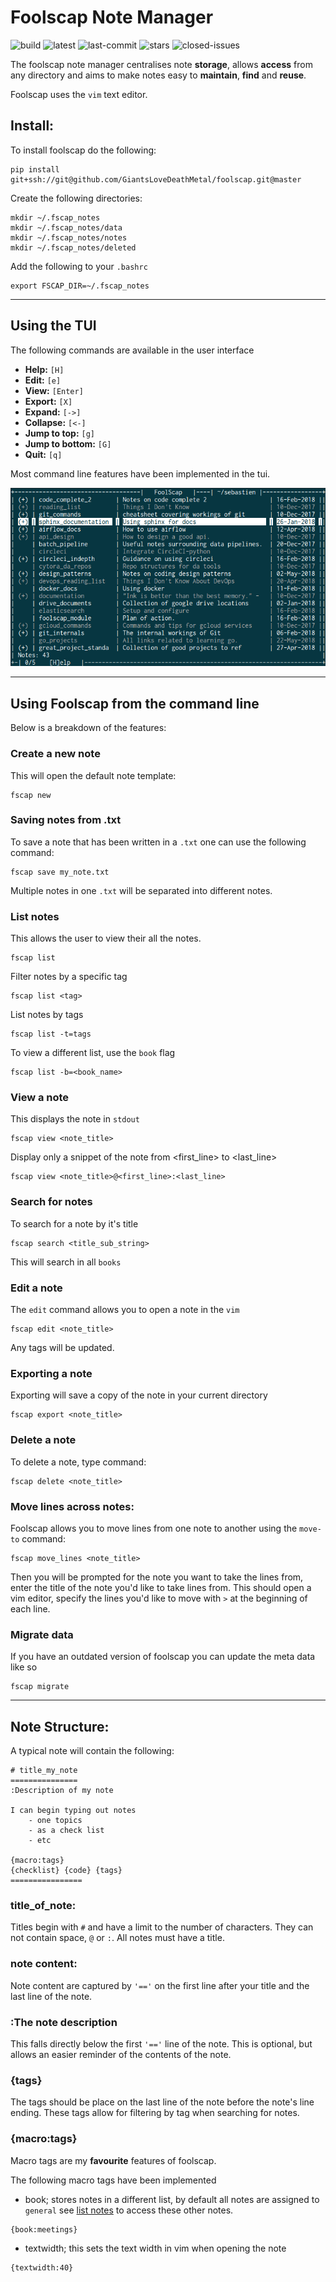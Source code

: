 # Foolscap Note Manager

![build](https://travis-ci.org/GiantsLoveDeathMetal/foolscap.svg?branch=master)
![latest](https://img.shields.io/badge/latest-0.3-ff69b4.svg)
![last-commit](https://img.shields.io/github/last-commit/GiantsLoveDeathMetal/foolscap.svg)
![stars](https://img.shields.io/github/stars/GiantsLoveDeathMetal/foolscap.svg?style=popout&label=Stars)
![closed-issues](https://img.shields.io/github/issues-closed/GiantsLoveDeathMetal/foolscap.svg)

The foolscap note manager centralises note **storage**, allows **access** from any directory and
aims to make notes easy to **maintain**, **find** and **reuse**.

Foolscap uses the `vim` text editor.

## Install:

To install foolscap do the following:

    pip install git+ssh://git@github.com/GiantsLoveDeathMetal/foolscap.git@master

Create the following directories:

    mkdir ~/.fscap_notes
    mkdir ~/.fscap_notes/data
    mkdir ~/.fscap_notes/notes
    mkdir ~/.fscap_notes/deleted

Add the following to your `.bashrc`

    export FSCAP_DIR=~/.fscap_notes

---

## Using the TUI

The following commands are available in the user interface

- **Help:** `[H]`
- **Edit:** `[e]`
- **View:** `[Enter]`
- **Export:** `[X]`
- **Expand:** `[->]`
- **Collapse:** `[<-]`
- **Jump to top:** `[g]`
- **Jump to bottom:** `[G]`
- **Quit:** `[q]`

Most command line features have been implemented in the tui.

![tui_example](foolscap_screenshot.png)

---

## Using Foolscap from the command line

Below is a breakdown of the features:

### Create a new note

This will open the default note template:

    fscap new

### Saving notes from .txt

To save a note that has been written in a `.txt` one can use the following command:

    fscap save my_note.txt

Multiple notes in one `.txt` will be separated into different notes.

### List notes

This allows the user to view their all the notes.

    fscap list

Filter notes by a specific tag

    fscap list <tag>

List notes by tags

    fscap list -t=tags

To view a different list, use the `book` flag

    fscap list -b=<book_name>

### View a note

This displays the note in `stdout`

    fscap view <note_title>

Display only a snippet of the note from <first_line> to <last_line>

    fscap view <note_title>@<first_line>:<last_line>

### Search for notes

To search for a note by it's title

    fscap search <title_sub_string>

This will search in all `books`

### Edit a note

The `edit` command allows you to open a note in the `vim`

    fscap edit <note_title>

Any tags will be updated.

### Exporting a note

Exporting will save a copy of the note in your current directory

    fscap export <note_title>

### Delete a note

To delete a note, type command:

    fscap delete <note_title>

### Move lines across notes:

Foolscap allows you to move lines from one note to another using the `move-to` command:

    fscap move_lines <note_title>

Then you will be prompted for the note you want to take the lines from, enter the title of the note you'd like to take lines from. This should open a vim editor, specify the lines you'd like to move with `>` at the beginning of each line.

### Migrate data

If you have an outdated version of foolscap you can update the meta data like so

    fscap migrate

---

## Note Structure:

A typical note will contain the following:

    # title_my_note
    ===============
    :Description of my note

    I can begin typing out notes
        - one topics
        - as a check list
        - etc

    {macro:tags}
    {checklist} {code} {tags}
    ================

### title_of_note:

Titles begin with `#` and have a limit to the number of characters. They can not contain space, `@` or `:`.
All notes must have a title.

### note content:

Note content are captured by `'=='` on the first line after your title and the last line of the note.

### :The note description

This falls directly below the first `'=='` line of the note.
This is optional, but allows an easier reminder of the contents of the note.

### {tags}

The tags should be place on the last line of the note before the note's line ending.
These tags allow for filtering by tag when searching for notes.

### {macro:tags}

Macro tags are my **favourite** features of foolscap.

The following macro tags have been implemented

- book; stores notes in a different list, by default all notes are assigned to `general`
see [list notes](readme.md#list-notes) to access these other notes.

```
{book:meetings}
```

- textwidth; this sets the text width in vim when opening the note

```
{textwidth:40}
```
